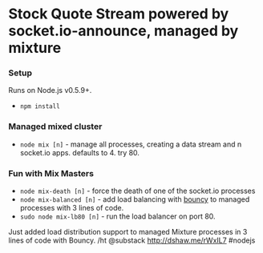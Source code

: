 # Stock Quote Stream powered by socket.io-announce, managed by mixture

### Setup
Runs on Node.js v0.5.9+.

* `npm install`

### Managed mixed cluster
* `node mix [n]` - manage all processes, creating a data stream and n socket.io apps. defaults to 4. try 80.

### Fun with Mix Masters
* `node mix-death [n]` - force the death of one of the socket.io processes
* `node mix-balanced [n]` - add load balancing with [bouncy](https://github.com/substack/bouncy) to managed processes with 3 lines of code.
* `sudo node mix-lb80 [n]` - run the load balancer on port 80.


Just added load distribution support to managed Mixture processes in 3 lines of code with Bouncy. /ht @substack http://dshaw.me/rWxIL7 #nodejs